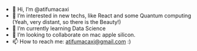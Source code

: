 - 👋 Hi, I’m @atifumacaxi
- 👀 I’m interested in new techs, like React and some Quantum computing (Yeah, very distant, so there is the Beauty!)
- 🌱 I’m currently learning Data Science
- 💞️ I’m looking to collaborate on mac apple silicon.
- 📫 How to reach me: atifumacaxi@gmail.com :)

<!---
atifumacaxi/atifumacaxi is a ✨ special ✨ repository because its `README.md` (this file) appears on your GitHub profile.
You can click the Preview link to take a look at your changes.
--->
